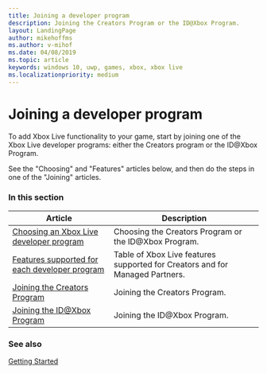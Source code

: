 ```yaml
---
title: Joining a developer program
description: Joining the Creators Program or the ID@Xbox Program.
layout: LandingPage
author: mikehoffms
ms.author: v-mihof
ms.date: 04/08/2019
ms.topic: article
keywords: windows 10, uwp, games, xbox, xbox live
ms.localizationpriority: medium
---
```


# Joining a developer program

To add Xbox Live functionality to your game, start by joining one of the Xbox Live developer programs: either the Creators program or the ID@Xbox Program.

See the "Choosing" and "Features" articles below, and then do the steps in one of the "Joining" articles.


### In this section

| Article | Description |
|---------|-------------|
| [Choosing an Xbox Live developer program](developer-program-overview.md) | Choosing the Creators Program or the ID@Xbox Program. |
| [Features supported for each developer program](feature-comparison-table.md) | Table of Xbox Live features supported for Creators and for Managed Partners. |
| [Joining the Creators Program](join-creators-program.md) | Joining the Creators Program. |
| [Joining the ID@Xbox Program](join-id-program.md) | Joining the ID@Xbox Program. |


### See also

[Getting Started](../live-getstarted-nav.md)
